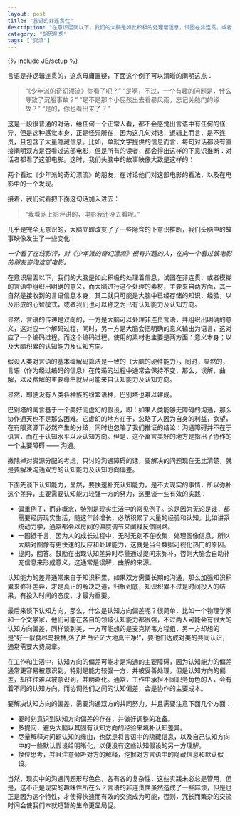 ```yaml
---
layout: post
title: "言语的非连贯性"
description: "在意识层面以下，我们的大脑是如此积极的处理着信息，试图在非连贯，或者模糊的言语中组织出明确的意义，而大脑进行这个处理的素材，主要来自两方面，其一自然是接收到的言语信息本身，其二就只可能是大脑中已经存储的知识，经验，以及形成的心智模式，或者我们也可以称之为已有认知能力及认知方向"
category: "胡思乱想"
tags: ["交流"]
---
```

{% include JB/setup %}

言语是非逻辑连贯的，这点毋庸置疑，下面这个例子可以清晰的阐明这点：

> “《少年派的奇幻漂流》你看了吧？”
> “是啊，不过，一个有趣的问题是，什么导致了沉船事故？”
> “是不是那个小屁孩出去看暴风雨，忘记关舱门的缘故？”
> “是的，你也看出来了？”

这是一段很普通的对话，给任何一个正常人看，都不会感觉出言语中有任何的怪异，但是这种感觉本身，正是怪异所在，因为这几句对话，逻辑上而言，是不连贯，且包含了大量隐藏信息。比如，单就文字提供的信息而言，每句对话都没有直接阐明双方是否看过这部电影，但是所有的读者，都会得出这样的下意识推断：对话者都看了这部电影。这时，我们头脑中的故事映像大致是这样的：

两个看过《少年派的奇幻漂流》的朋友，在讨论他们对这部电影的看法，以及在电影中的一个发现。

接着，我们试着把下面这句话加入进去：

> “我看网上影评讲的，电影我还没去看呢。”

几乎是完全无意识的，大脑立即改变了了一些隐含的下意识推断，我们头脑中的故事映像发生了一些变化：

*一个看了在线影评，对《少年派的奇幻漂流》很有兴趣的人，在向一个看过该电影的朋友咨询这部电影。*

在意识层面以下，我们的大脑是如此积极的处理着信息，试图在非连贯，或者模糊的言语中组织出明确的意义，而大脑进行这个处理的素材，主要来自两方面，其一自然是接收到的言语信息本身，其二就只可能是大脑中已经存储的知识，经验，以及形成的心智模式，或者我们也可以称之为已有认知能力及认知方向。

显然，言语的传递是双向的，一方是大脑可以处理非连贯言语，并组织出明确的意义，这对应一个解码过程，同时，另一方是大脑会把明确的意义输出为语言，这对应了一个编码过程，而这个编码过程，使用的素材也主要是两方面：意义本身；以及大脑积累的认知能力及认知方向。

假设人类对言语的基本编解码算法是一致的（大脑的硬件能力），同时，显然的，言语（作为经过编码的信息）在传递的过程中通常会保持不变，那么，误解，曲解，以及费解的主要缘由就只可能来自认知能力及认知方向。

显然，即便没有人类各种族的纷繁语种，巴别塔也难以建成。

巴别塔的寓言基于一个美好而虚幻的假设，即：如果人类能够无障碍的沟通，那么协作通天也不是那么困难。它虚幻的地方在于，忽略了人因为自身的利益，欲望，在有限资源下必然产生的分歧，同时也忽略了我们推证的结论：沟通障碍并不在于语言，而在于认知水平以及认知方向。但是，这个寓言美好的地方是指出了协作的一个主要障碍 —— 沟通。

撇除掉对资源分配的考虑，只讨论沟通障碍的话，要解决的问题现在无比清楚，就是要解决沟通双方的认知能力及认知方向偏差。

下面先谈下认知能力，显然，要快速补充认知能力，是不太现实的事情，所以弥补这个差异，主要需要认知能力较强一方的努力，这里谈一些有效的实践：

  * 偏重例子，而非概念，特别是现实生活中的常见例子。这是因为无论是谁，都需要经历现实生活，随这年龄增长，必然积累了大量的经验和认知。比如讲系统动力学，通常都会以房间的温度调节来阐释反馈回路。
  * 一图抵千言，因为人的成长过程中，无时无刻不在收集，处理图像信息，所以大脑对图像有更快速的反应和处理能力，这就是当今数据可视化热门的原因。
  * 提问，回答。鼓励在出现认知差异时尽量通过提问来弥补，否则大脑会自动补充信息来形成意义，这通常是误解，曲解的来源。

认知能力的差异通常来自于知识积累，如果双方需要长期的沟通，那么加强知识积累来弥补差异，才是真正的解决之道，归根到底，知识积累不过是时间投入的结果，有投入时间的态度，才最为重要。

最后来谈下认知方向，那么，什么是认知方向偏差呢？很简单，比如一个物理学家和一个文学家，他们可能在各自的领域认知能力都很强，不过两人可能会有很大的认知方向偏差，同样谈到美，一方可能想的是麦克斯韦方程组，另一方却想的是“好一似食尽鸟投林,落了片白茫茫大地真干净!”，要他们达成对美的共同认识，通常需要大费周章。

在工作和生活中，认知方向的偏差可能才是沟通的主要障碍，因为认知能力的偏差通常更容易被意识到，特别是能力较强一方，并被妥善处理，但是认知方向的偏差，却往往难以被意识到，并明晰化。通常，工作中承担不同职务角色的人，会有着不同的认知方向，而协调他们之间的认知偏差，会是协作的主要成本。

要解决认知方向的偏差，需要沟通双方的共同努力，并且需要注意下面几个方面：

  * 要时刻意识到认知方向偏差的存在，并做好调整的准备。
  * 多提问，避免大脑以其固有认知方向的经验来填补认知差异。
  * 尽量解释对问题认知的缘由，也就是将言语中的隐藏信息，以及自己认知方向中的一些默认假设给明晰化，以便没有这些认知假设的另一方理解。
  * 换位思考，并且注意倾听对方的解释，挖掘对方言语中的隐藏信息和默认假设。

当然，现实中的沟通问题形形色色，各有各的复杂性，这些实践未必总是管用，但是，这不正是现实的趣味性所在么？言语的非连贯性虽然造成了一些麻烦，但是也正是因为这个特性，才使得快速而有效的交流成为可能，否则，冗长而繁杂的交流时间会使我们本就短暂的生命更显局促。

